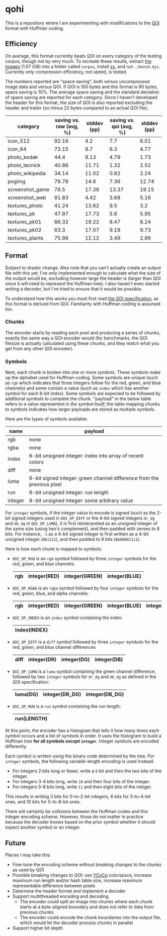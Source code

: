 # qohi

This is a repository where I am experimenting with modifications to the [QOI](https://qoiformat.org/) format with Huffman coding.

## Efficiency

On average, this format currently beats QOI on every category of the testing corpus, though not by very much. To recreate these results, extract [the images](https://qoiformat.org/benchmark/qoi_benchmark_suite.tar) (1.07 GiB) into a folder called `corpus`, install [zx](https://npmjs.com/package/zx), and run `./bench.mjs`. Currently only compression efficiency, not speed, is tested.

The numbers reported are "space saving", both versus uncompressed image data and versus QOI. If QOI is 100 bytes and this format is 90 bytes, space saving is 10%. The average space saving and the standard deviation of space saving are reported for each category. Since I haven't developed the header for this format, the size of QOI is also reported excluding the header and trailer (so minus 22 bytes compared to an actual QOI file).

| category | saving vs. raw (avg, %) | stddev (pp) | saving vs. qoi (avg, %) | stddev (pp) |
|----------|-------------------------|-------------|-------------------------|-------------|
| icon_512 | 92.16 | 4.2 | 7.7 | 6.01 |
| icon_64 | 73.15 | 8.7 | 6.3 | 4.77 |
| photo_kodak | 44.4 | 8.13 | 4.79 | 1.73 |
| photo_tecnick | 40.86 | 11.71 | 1.32 | 2.52 |
| photo_wikipedia | 34.14 | 11.02 | 0.82 | 2.24 |
| pngimg | 79.78 | 14.6 | 7.36 | 12.74 |
| screenshot_game | 78.5 | 17.36 | 13.37 | 19.15 |
| screenshot_web | 91.83 | 4.42 | 3.68 | 5.16 |
| textures_photo | 41.24 | 13.62 | 9.5 | 3.2 |
| textures_pk | 47.97 | 17.73 | 5.6 | 5.95 |
| textures_pk01 | 66.32 | 19.22 | 8.47 | 8.24 |
| textures_pk02 | 63.3 | 17.07 | 9.19 | 9.73 |
| textures_plants | 75.96 | 12.12 | 3.49 | 2.86 |

## Format

Subject to drastic change. Also note that you can't actually create an output file with this yet; I've only implemented enough to calculate what the size of the output would be, excluding however large the header is (larger than QOI since it will need to represent the Huffman tree). I also haven't even started writing a decoder, but I've tried to ensure that it would be possible.

To understand how this works you must first read [the QOI specification](https://qoiformat.org/qoi-specification.pdf), as this format is derived from QOI. Familiarity with Huffman coding is assumed too.

### Chunks

The encoder starts by reading each pixel and producing a series of chunks, exactly the same way a QOI encoder would (for benchmarks, the QOI filesize is actually calculated using these chunks, and they match what you get from any other QOI encoder).

### Symbols

Next, each chunk is broken into one or more _symbols_. These symbols make up the alphabet used for Huffman coding. Some symbols are unique (such as `rgb` which indicates that three integers follow for the red, green, and blue channels) and some contain a value (such as `index` which has another symbol for each 6-bit index). Some symbols are expected to be followed by additional symbols to complete the chunk. "payload" in the below table refers to a value represented _in the symbol itself_; the table mapping chunks to symbols indicates how larger payloads are stored as multiple symbols.

Here are the types of symbols available:

| name    | payload |
|---------|---------|
| rgb     | none    |
| rgba    | none    |
| index   | 6-bit unsigned integer: index into array of recent colors |
| diff    | none    |
| luma    | 6-bit signed integer: green channel difference from the previous pixel |
| run     | 6-bit unsigned integer: run length |
| integer | 8-bit unsigned integer: some arbitrary value |

For `integer` symbols, if the integer value to encode is signed (such as the 2-bit signed integers used in `QOI_OP_DIFF` or the 4-bit signed integers `dr_dg` and `db_dg` in `QOI_OP_LUMA`), it is first reinterpreted as an unsigned integer of the same size (using two's complement), and then padded with zeroes to 8 bits. For instance, `-1` as a 4-bit signed integer is first written as a 4-bit unsigned integer (`0b1111`), and then padded to 8 bits (`0b00001111`).

Here is how each chunk is mapped to symbols:

- `QOI_OP_RGB` is an `rgb` symbol followed by three `integer` symbols for the red, green, and blue channels:

    | rgb | integer(RED) | integer(GREEN) | integer(BLUE) |
    |-|-|-|-|

- `QOI_OP_RGBA` is an `rgba` symbol followed by four `integer` symbols for the red, green, blue, and alpha channels:

    | rgb | integer(RED) | integer(GREEN) | integer(BLUE) | integer(ALPHA) |
    |-|-|-|-|-|

- `QOI_OP_INDEX` is an `index` symbol containing the index:

    | index(INDEX) |
    |-|

- `QOI_OP_DIFF` is a `diff` symbol followed by three `integer` symbols for the red, green, and blue channel differences

    | diff | integer(DR) | integer(DG) | integer(DB) |
    |-|-|-|-|

- `QOI_OP_LUMA` is a `luma` symbol containing the green channel difference, followed by two `integer` symbols for `dr_dg` and `db_dg` as defined in the QOI specification:

    | luma(DG) | integer(DR_DG) | integer(DB_DG) |
    |-|-|-|

- `QOI_OP_RUN` is a `run` symbol containing the run length:

    | run(LENGTH) |
    |-|

At this point, the encoder has a histogram that tells it how many times each symbol occurs and a list of symbols in order. It uses the histogram to build a Huffman tree **for all symbols _except_ `integer`**. Integer symbols are encoded differently.

Each symbol is written using the binary code determined by the tree. For `integer` symbols, the following variable-length encoding is used instead:

- For integers 2 bits long or fewer, write a `0` bit and then the two bits of the integer.
- For integers 3-4 bits long, write `10` and then four bits of the integer.
- For integers 5-8 bits long, write `11` and then eight bits of the integer.

This results in writing 3 bits for 0-to-2-bit integers, 6 bits for 3-to-4-bit ones, and 10 bits for 5-to-8-bit ones.

There will certainly be collisions between the Huffman codes and this integer encoding scheme. However, those do not matter in practice because the decoder knows based on the prior symbol whether it should expect another symbol or an integer.

## Future

Places I may take this:

- Fine-tune the encoding scheme without breaking changes to the chunks as used by QOI
- Possible breaking changes to QOI: use [YCoCg](https://en.wikipedia.org/wiki/YCoCg) colorspace, increase maximum run length and/or hash table size, increase maximum representable difference between pixels
- Determine the header format and implement a decoder
- Support multithreaded encoding and decoding
    - The encoder could split an image into chunks where each chunk starts at a byte-aligned boundary and does not refer to data from previous chunks
    - The encoder could encode the chunk boundaries into the output file, which would let the decoder process chunks in parallel
- Support higher bit depth
